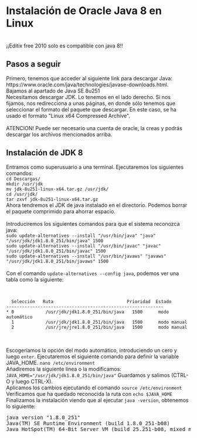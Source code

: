 <h1>Instalación de Oracle Java 8 en Linux</h1>
<br>
¡¡Editix free 2010 solo es compatible con java 8!!
<br>
<h2>Pasos a seguir</h2>
<p>Primero, tenemos que acceder al siguiente link para descargar Java: https://www.oracle.com/java/technologies/javase-downloads.html.
<br>Bajamos al apartado de Java SE 8u251
<br>Necesitamos descargar JDK. Lo tenemos en el lado derecho. Si nos fijamos, nos redirecciona a unas páginas, en donde sólo tenemos
que seleccionar el formato del paquete que descargar. En este caso, se ha usado el formato "Linux x64 Compressed Archive".
<br>
<br>ATENCION! Puede ser necesario una cuenta de oracle, la creas y podrás descargar los archivos mencionados arriba.
<h2>Instalación de JDK 8</h2>
Entramos como superusuario a una terminal. Ejecutaremos los siguientes comandos:
<br>
<code>cd Descargas/</code>
<br>
<code>mkdir /usr/jdk</code>
<br>
<code>mv jdk-8u251-linux-x64.tar.gz /usr/jdk/</code>
<br>
<code>cd /usr/jdk/</code>
<br>
<code>tar zxvf jdk-8u251-linux-x64.tar.gz</code>
<br>
Ahora tendremos el JDK de java instalado en el directorio. Podemos borrar el paquete comprimido para ahorrar espacio.
<br><br>
Introduciremos los siguientes comandos para que el sistema reconozca java:
<br>
<code>sudo update-alternatives --install "/usr/bin/java" "java" "/usr/jdk/jdk1.8.0_251/bin/java" 1500</code>
<br>
<code>sudo update-alternatives --install "/usr/bin/javac" "javac" "/usr/jdk/jdk1.8.0_251/bin/javac" 1500</code>
<br>
<code>sudo update-alternatives --install "/usr/bin/javaws" "javaws" "/usr/jdk/jdk1.8.0_251/bin/javaws" 1500</code>
<br><br>
Con el comando <code>update-alternatives --config java</code>, podemos ver una tabla como la siguiente:
<br>
<br>
<pre>
<code>
  Selección   Ruta                            Prioridad  Estado
------------------------------------------------------------
* 0            /usr/jdk/jdk1.8.0_251/bin/java   1500      modo automático
  1            /usr/jdk/jdk1.8.0_251/bin/java   1500      modo manual
  2            /usr/jre/jre1.8.0_251/bin/java   1500      modo manual
</code>
</pre>
<br>
Escogeríamos la opción del modo automático, introduciendo un cero y luego <code>enter</code>. 
Ejecutaremos el siguiente comando para definir la variable JAVA_HOME.
<code>nano /etc/environment</code>
<br>
Añadiremos la siguiente línea o la modificamos:
<code>JAVA_HOME="/usr/jdk/jdk1.8.0_251/bin/java"</code>
Guardamos y salimos (CTRL-O y luego CTRL-X).
<br>
Aplicamos los cambios ejecutando el comando 
<code>source /etc/environment</code>
<br>
Verificamos que ha quedado reconocida la ruta con 
<code>echo $JAVA_HOME</code>
<br>
Finalizamos la instalación viendo que al ejecutar <code>java -version</code>, obtenemos lo siguiente:
<pre>
java version "1.8.0_251"
Java(TM) SE Runtime Environment (build 1.8.0_251-b08)
Java HotSpot(TM) 64-Bit Server VM (build 25.251-b08, mixed mode)
</pre>
</p>
